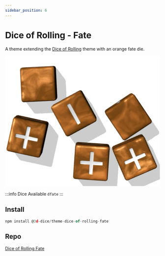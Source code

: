 ```yaml
---
sidebar_position: 6
---
```


# Dice of Rolling - Fate
A theme extending the [Dice of Rolling](/docs/themes/diceOfRolling) theme with an orange fate die.

<img src='/img/themes/diceOfRolling-fate.jpg' alt='dice of rolling fate dice screenshot' width='600' />

:::info Dice Available
`dfate`
:::

## Install
```javascript
npm install @3d-dice/theme-dice-of-rolling-fate
```

## Repo
[Dice of Rolling Fate](https://github.com/3d-dice/dice-themes/tree/main/themes/diceOfRolling-fate)